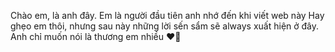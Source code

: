 Chào em, là anh đây.
Em là người đầu tiên anh nhớ đến khi viết web này
Hay ghẹo em thôi, nhưng sau này những lời sến sẩm sẽ always xuất hiện ở đây.
Anh chỉ muốn nói là thương em nhiều ❤️‍🔥
